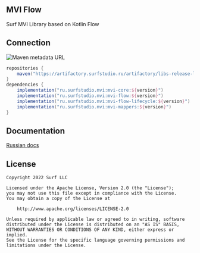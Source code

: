 ## MVI Flow

Surf MVI Library based on Kotlin Flow

## Connection

![Maven metadata URL](https://img.shields.io/maven-metadata/v?metadataUrl=https%3A%2F%2Fartifactory.surfstudio.ru%2Fartifactory%2Flibs-release-local%2Fru%2Fsurfstudio%2Fmvi%2Fmvi-core%2Fmaven-metadata.xml)

```gradle
repositories {
    maven("https://artifactory.surfstudio.ru/artifactory/libs-release-local")
}
dependencies {
    implementation("ru.surfstudio.mvi:mvi-core:${version}")
    implementation("ru.surfstudio.mvi:mvi-flow:${version}")
    implementation("ru.surfstudio.mvi:mvi-flow-lifecycle:${version}")
    implementation("ru.surfstudio.mvi:mvi-mappers:${version}")
}
```

## Documentation

[Russian docs](docs/README.md)

## License

```
Copyright 2022 Surf LLC

Licensed under the Apache License, Version 2.0 (the "License");
you may not use this file except in compliance with the License.
You may obtain a copy of the License at

    http://www.apache.org/licenses/LICENSE-2.0

Unless required by applicable law or agreed to in writing, software
distributed under the License is distributed on an "AS IS" BASIS,
WITHOUT WARRANTIES OR CONDITIONS OF ANY KIND, either express or implied.
See the License for the specific language governing permissions and
limitations under the License.
```
